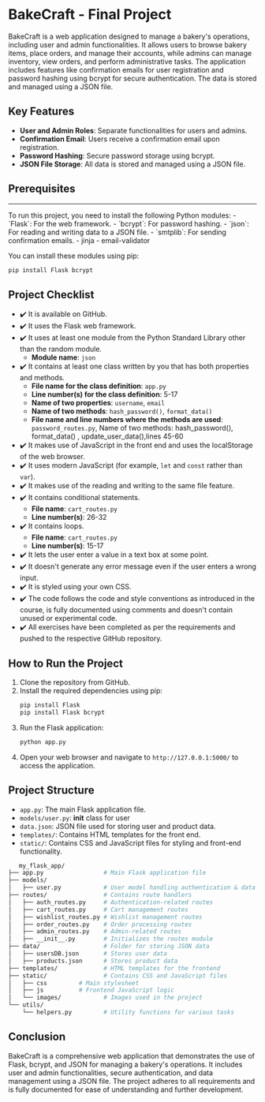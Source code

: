 # BakeCraft - Final Project

BakeCraft is a web application designed to manage a bakery's operations, including user and admin functionalities. It allows users to browse bakery items, place orders, and manage their accounts, while admins can manage inventory, view orders, and perform administrative tasks. The application includes features like confirmation emails for user registration and password hashing using bcrypt for secure authentication. The data is stored and managed using a JSON file.

## Key Features
- **User and Admin Roles**: Separate functionalities for users and admins.
- **Confirmation Email**: Users receive a confirmation email upon registration.
- **Password Hashing**: Secure password storage using bcrypt.
- **JSON File Storage**: All data is stored and managed using a JSON file.

## Prerequisites
<hr/>
To run this project, you need to install the following Python modules:
- `Flask`: For the web framework.
- `bcrypt`: For password hashing.
- `json`: For reading and writing data to a JSON file.
- `smtplib`: For sending confirmation emails.
- jinja
- email-validator

You can install these modules using pip:
```bash
pip install Flask bcrypt
```

## Project Checklist
- ✔️ It is available on GitHub.
- ✔️ It uses the Flask web framework.
- ✔️ It uses at least one module from the Python Standard Library other than the random module.
  - **Module name**: `json`
- ✔️ It contains at least one class written by you that has both properties and methods.
  - **File name for the class definition**: `app.py`
  - **Line number(s) for the class definition**: 5-17
  - **Name of two properties**: `username`, `email`
  - **Name of two methods**: `hash_password()`, `format_data()`
  - **File name and line numbers where the methods are used**: `password_routes.py`, Name of two methods: hash_password(), format_data() , update_user_data(),lines 45-60
- ✔️ It makes use of JavaScript in the front end and uses the localStorage of the web browser.
- ✔️ It uses modern JavaScript (for example, `let` and `const` rather than `var`).
- ✔️ It makes use of the reading and writing to the same file feature.
- ✔️ It contains conditional statements.
  - **File name**: `cart_routes.py`
  - **Line number(s)**: 26-32
- ✔️ It contains loops.
  - **File name**: `cart_routes.py`
  - **Line number(s)**: 15-17
- ✔️ It lets the user enter a value in a text box at some point.
- ✔️ It doesn't generate any error message even if the user enters a wrong input.
- ✔️ It is styled using your own CSS.
- ✔️ The code follows the code and style conventions as introduced in the course, is fully documented using comments and doesn't contain unused or experimental code.
- ✔️ All exercises have been completed as per the requirements and pushed to the respective GitHub repository.

## How to Run the Project
1. Clone the repository from GitHub.
2. Install the required dependencies using pip:
   ```bash
   pip install Flask 
   pip install Flask bcrypt
   ```
3. Run the Flask application:
   ```bash
   python app.py
   ```
4. Open your web browser and navigate to `http://127.0.0.1:5000/` to access the application.

## Project Structure
- `app.py`: The main Flask application file.
- `models/user.py`: __init__ class for user 
- `data.json`: JSON file used for storing user and product data.
- `templates/`: Contains HTML templates for the front end.
- `static/`: Contains CSS and JavaScript files for styling and front-end functionality.
```bash
   my_flask_app/
├── app.py                 # Main Flask application file
├── models/
│   ├── user.py            # User model handling authentication & data storage
├── routes/                # Contains route handlers
│   ├── auth_routes.py     # Authentication-related routes
│   ├── cart_routes.py     # Cart management routes
│   ├── wishlist_routes.py # Wishlist management routes
│   ├── order_routes.py    # Order processing routes
│   ├── admin_routes.py    # Admin-related routes
│   ├── __init__.py        # Initializes the routes module
├── data/                  # Folder for storing JSON data
│   ├── usersDB.json       # Stores user data
│   ├── products.json      # Stores product data
├── templates/             # HTML templates for the frontend
├── static/                # Contains CSS and JavaScript files
│   ├── css         # Main stylesheet
│   ├── js          # Frontend JavaScript logic
│   └── images/            # Images used in the project
└── utils/
    └── helpers.py         # Utility functions for various tasks

   ```
## Conclusion
BakeCraft is a comprehensive web application that demonstrates the use of Flask, bcrypt, and JSON for managing a bakery's operations. It includes user and admin functionalities, secure authentication, and data management using a JSON file. The project adheres to all requirements and is fully documented for ease of understanding and further development.



